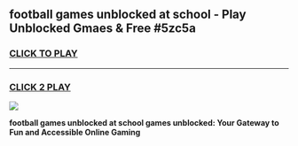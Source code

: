 
## football games unblocked at school - Play Unblocked Gmaes & Free #5zc5a
<h3>
<a href="https://news.freeplayer.one?title=football_games_unblocked_at_school&ref=24F">CLICK TO PLAY</a></h3>
<hr>

<h3>
<a href="https://news.freeplayer.one?title=football_games_unblocked_at_school&ref=24F">CLICK 2 PLAY</a>
  
</h3>

<a href="https://news.freeplayer.one?title=football_games_unblocked_at_school&ref=24F/"><img src="https://clearcache.store/games.png"></a>


**football games unblocked at school games unblocked: Your Gateway to Fun and Accessible Online Gaming**
